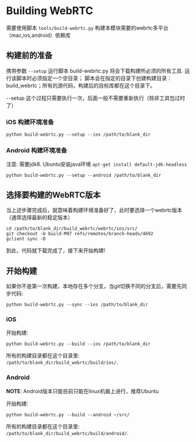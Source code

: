 # Building WebRTC

需要使用脚本 `tools/build-webrtc.py` 构建本模块需要的webrtc多平台（mac,ios,android）依赖库

## 构建前的准备

携带参数 `--setup` 运行脚本 build-webrtc.py 将会下载构建所必须的所有工具. 
运行该脚本时必须指定一个空目录； 
脚本会在指定的目录下创建构建目录：build_webrtc；所有的源代码，构建后的目标库都在这个目录下。

--setup 这个过程只需要执行一次，后面一般不需要重新执行（除非工具包过时了）

### iOS 构建环境准备

```
python build-webrtc.py --setup --ios /path/to/blank_dir
```

### Android 构建环境准备

注意: 需要jdk8. Ubuntu安装java环境 `apt-get install default-jdk-headless`

```
python build-webrtc.py --setup --android /path/to/blank_dir
```

## 选择要构建的WebRTC版本
当上述步骤完成后，就意味着构建环境准备好了，此时要选择一个webrtc版本（通常选择最新的稳定版本）

```
cd /path/to/blank_dir/build_webrtc/webrtc/ios/src/
git checkout -b build-M97 refs/remotes/branch-heads/4692
gclient sync -D

```
到此，代码就下载完成了，接下来开始构建!

## 开始构建
如果你不是第一次构建，本地存在多个分支，当git切换不同的分支后，需要先同步代码:
```
python build-webrtc.py --sync --ios /path/to/blank_dir
```

### iOS

开始构建:

```
python build-webrtc.py --build --ios /path/to/blank_dir
```

所有的构建目录都在这个目录里: `/path/to/blank_dir/build_webrtc/build/ios/`.

### Android

**NOTE**: Android版本只能目前只能在linux机器上进行，推荐Ubuntu

开始构建:

```
python build-webrtc.py --build --android ~/src/
```
所有的构建目录都在这个目录里: `/path/to/blank_dir/build_webrtc/build/android/`.
